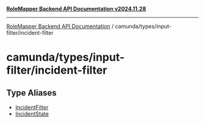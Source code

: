 [**RoleMapper Backend API Documentation v2024.11.28**](../../../../README.md)

***

[RoleMapper Backend API Documentation](../../../../modules.md) / camunda/types/input-filter/incident-filter

# camunda/types/input-filter/incident-filter

## Type Aliases

- [IncidentFilter](type-aliases/IncidentFilter.md)
- [IncidentState](type-aliases/IncidentState.md)
